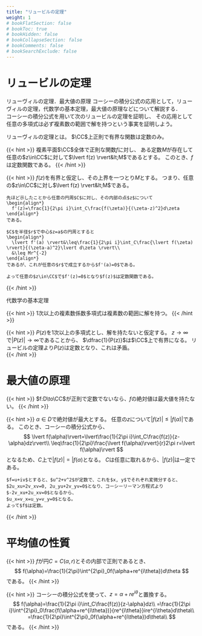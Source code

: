 ```yaml
---
title: "リュービルの定理"
weight: 1
# bookFlatSection: false
# bookToc: true
# bookHidden: false
# bookCollapseSection: false
# bookComments: false
# bookSearchExclude: false
---
```


# リュービルの定理

リューヴィルの定理．最大値の原理
コーシーの積分公式の応用として，リューヴィルの定理，代数学の基本定理，最大値の原理などについて解説する．    
コーシーの積分公式を用いて次のリュービルの定理を証明し、
その応用として任意の多項式は必ず複素数の範囲で解を持つという事実を証明しよう。

リューヴィルの定理とは。
$\CC$上正則で有界な関数は定数のみ。


{{< hint >}}
    複素平面$\CC$全体で正則な関数$f$に対し、
    ある定数$M$が存在して任意の$z\in\CC$に対して$\lvert f(z) \rvert&lt;M$であるとする。
    このとき、$f$は定数関数である。
{{< /hint >}}

{{< hint >}}
    $f(z)$を有界と仮定し、その上界を一つとり$M$とする。
    つまり、任意の$z\in\CC$に対し$\lvert f(z) \rvert&lt;M$である。
  
    先ほど示したことから任意の円周$C$に対し、その内部の点$z$について
    \begin{align*}
      f'(z)=\frac{1}{2\pi i}\int_C\frac{f(\zeta)}{(\zeta-z)^2}d\zeta
    \end{align*}
    である。
  
    $C$を半径$r$で中心$z=a$の円周とすると
    \begin{align*}
      \lvert f'(a) \rvert&\leq\frac{1}{2\pi i}\int_C\frac{\lvert f(\zeta) \rvert}{(\zeta-a)^2}\lvert d\zeta \rvert\\
      &\leq Mr^{-2}
    \end{align*}
    であるが、これが任意の$r$で成立するから$f'(a)=0$である。
  
    よって任意の$z\in\CC$で$f'(z)=0$となり$f(z)$は定数関数である。  
{{< /hint >}}

代数学の基本定理


{{< hint >}}
    $1$次以上の複素数係数多項式は複素数の範囲に解を持つ。
{{< /hint >}}

{{< hint >}}
    $P(z)$を$1$次以上の多項式とし、解を持たないと仮定する。
    $z\to\infty$で$\lvert P(z) \rvert\to\infty$であることから、
    $\dfrac{1}{P(z)}$は$\CC$上で有界になる。
    リュービルの定理より$P(z)$は定数となり、これは矛盾。  
{{< /hint >}}


# 最大値の原理


{{< hint >}}
    $f:D\to\CC$が正則で定数でないなら、$f$の絶対値は最大値を持たない。
{{< /hint >}}

{{< hint >}}
    $\alpha\in D$で絶対値が最大とする。
    任意の$z$について$\lvert f(z)\rvert\leq\lvert f(\alpha)\rvert$である。
    このとき、コーシーの積分公式から、
    $$
    \lvert f(\alpha)\rvert=\lvert\frac{1}{2\pi i}\int_C\frac{f(z)}{z-\alpha}dz\rvert\\
    \leq\frac{1}{2\pi}\frac{\lvert f(\alpha)\rvert}{r}2\pi r=\lvert f(\alpha)\rvert
    $$
    となるため、$C$上で$\lvert f(z)\rvert=\lvert f(\alpha)$となる。
    $C$は任意に取れるから、$\lvert f(z)\rvert$は一定である。

    $f=u+iv$とすると、$u^2+v^2$が定数で、これを$x, y$でそれぞれ変微分すると、
    $2u_xu+2v_xv=0, 2u_yu+2v_yv=0$となり、コーシーリーマン方程式より$-2v_xu+2u_xv=0$となるから、
    $u_x=v_x=u_y=v_y=0$となる。
    よって$f$は定数。
{{< /hint >}}


# 平均値の性質

{{< hint >}}
    $f$が円$C=C(\alpha,r)$とその内部で正則であるとき、
    $$
    f(\alpha)=\frac{1}{2\pi}\int^{2\pi}_0f(\alpha+re^{i\theta})d\theta
    $$
    である。
{{< /hint >}}

{{< hint >}}
    コーシーの積分公式を使って、$z=\alpha+re^{i\theta}$と置換する。
    $$
    f(\alpha)=\frac{1}{2\pi i}\int_C\frac{f(z)}{z-\alpha}dz\\
    =\frac{1}{2\pi i}\int^{2\pi}_0\frac{f(\alpha+re^{i\theta})}{re^{i\theta}}ire^{i\theta}d\theta\\
    =\frac{1}{2\pi}\int^{2\pi}_0f(\alpha+re^{i\theta})d\theta\\
    $$
    である。
{{< /hint >}}
